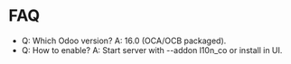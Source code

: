 # FAQ

- Q: Which Odoo version? A: 16.0 (OCA/OCB packaged).
- Q: How to enable? A: Start server with --addon l10n_co or install in UI.
